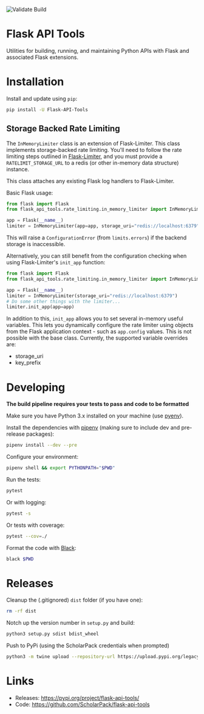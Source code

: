 ![Validate Build](https://github.com/ScholarPack/flask-api-tools/workflows/Validate%20Build/badge.svg)

# Flask API Tools
Utilities for building, running, and maintaining Python APIs with Flask and 
associated Flask extensions.

# Installation
Install and update using `pip`:

```bash 
pip install -U Flask-API-Tools
```

## Storage Backed Rate Limiting
The ```InMemoryLimiter``` class is an extension of Flask-Limiter. This class
implements storage-backed rate limiting. You'll need to follow the rate limiting steps
outlined in [Flask-Limiter](https://flask-limiter.readthedocs.io/en/stable/), and 
you must provide a ```RATELIMIT_STORAGE_URL``` to a redis (or other in-memory data
structure) instance. 

This class attaches any existing Flask log handlers to Flask-Limiter.

Basic Flask usage:

```python
from flask import Flask
from flask_api_tools.rate_limiting.in_memory_limiter import InMemoryLimiter

app = Flask(__name__)
limiter = InMemoryLimiter(app=app, storage_uri="redis://localhost:6379")
```

This will raise a ```ConfigurationError``` (from ```limits.errors```) if the backend
storage is inaccessible. 

Alternatively, you can still benefit from the configuration checking when using
Flask-Limiter's ```init_app``` function:

```python
from flask import Flask
from flask_api_tools.rate_limiting.in_memory_limiter import InMemoryLimiter

app = Flask(__name__)
limiter = InMemoryLimiter(storage_uri="redis://localhost:6379")
# Do some other things with the limiter...
limiter.init_app(app=app)
```

In addition to this, ```init_app``` allows you to set several in-memory useful variables.
This lets you dynamically configure the rate limiter using objects from the Flask
application context - such as ```app.config``` values. This is not possible with
the base class. Currently, the supported variable overrides are:

- storage_uri
- key_prefix

# Developing
__The build pipeline requires your tests to pass and code to be formatted__

Make sure you have Python 3.x installed on your machine (use [pyenv](https://github.com/pyenv/pyenv)).

Install the dependencies with [pipenv](https://github.com/pypa/pipenv) (making sure to include dev and pre-release packages):

```bash
pipenv install --dev --pre
```

Configure your environment:

```bash
pipenv shell && export PYTHONPATH="$PWD"
```

Run the tests:

```bash
pytest
```

Or with logging:

```bash
pytest -s
```

Or tests with coverage:

```bash
pytest --cov=./
```

Format the code with [Black](https://github.com/psf/black):

```bash
black $PWD
```

# Releases
Cleanup the (.gitignored) `dist` folder (if you have one):

```bash
rm -rf dist
```

Notch up the version number in `setup.py` and build:

```bash
python3 setup.py sdist bdist_wheel
```

Push to PyPi (using the ScholarPack credentials when prompted)

```bash
python3 -m twine upload --repository-url https://upload.pypi.org/legacy/ dist/*
```

# Links
* Releases: https://pypi.org/project/flask-api-tools/
* Code: https://github.com/ScholarPack/flask-api-tools
